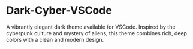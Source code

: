 # Dark-Cyber-VSCode
A vibrantly elegant dark theme available for VSCode. Inspired by the cyberpunk culture and mystery of aliens, this theme combines rich, deep colors with a clean and modern design.
